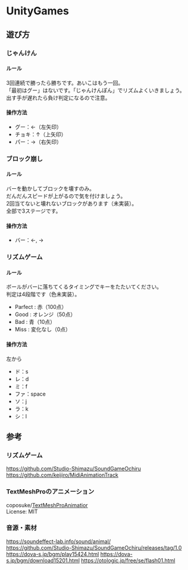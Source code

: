 # UnityGames
## 遊び方
### じゃんけん
#### ルール
3回連続で勝ったら勝ちです。あいこはもう一回。  
「最初はグー」はないです。「じゃんけんぽん」でリズムよくいきましょう。  
出す手が遅れたら負け判定になるので注意。
#### 操作方法
 - グー：←（左矢印）
 - チョキ：↑（上矢印）
 - パー：→（右矢印）

### ブロック崩し
#### ルール
バーを動かしてブロックを壊すのみ。  
だんだんスピードが上がるので気を付けましょう。  
2回当てないと壊れないブロックがあります（未実装）。  
全部で3ステージです。
#### 操作方法
 - バー：←, →
 
### リズムゲーム
#### ルール
ボールがバーに落ちてくるタイミングでキーをたたいてください。  
判定は4段階です（色未実装）。
 - Parfect : 赤（100点）
 - Good : オレンジ（50点）
 - Bad : 青（10点）
 - Miss : 変化なし（0点）

#### 操作方法
左から
 - ド：s
 - レ：d
 - ミ：f
 - ファ：space
 - ソ：j
 - ラ：k
 - シ：l

## 参考
### リズムゲーム
https://github.com/Studio-Shimazu/SoundGameOchiru  
https://github.com/keijiro/MidiAnimationTrack

### TextMeshProのアニメーション
coposuke/[TextMeshProAnimatior](https://github.com/coposuke/TextMeshProAnimator#--play-by-progress)  
License: MIT

### 音源・素材
https://soundeffect-lab.info/sound/animal/  
https://github.com/Studio-Shimazu/SoundGameOchiru/releases/tag/1.0
https://dova-s.jp/bgm/play15424.html
https://dova-s.jp/bgm/download15201.html
https://otologic.jp/free/se/flash01.html

